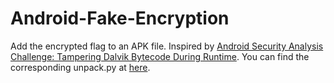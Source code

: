 Android-Fake-Encryption
=======================

Add the encrypted flag to an APK file. Inspired by [Android Security Analysis Challenge: Tampering Dalvik Bytecode During Runtime](http://bluebox.com/labs/android-security-challenge/). You can find the corresponding unpack.py at [here](https://github.com/blueboxsecurity/DalvikBytecodeTampering/blob/master/unpack.py).
